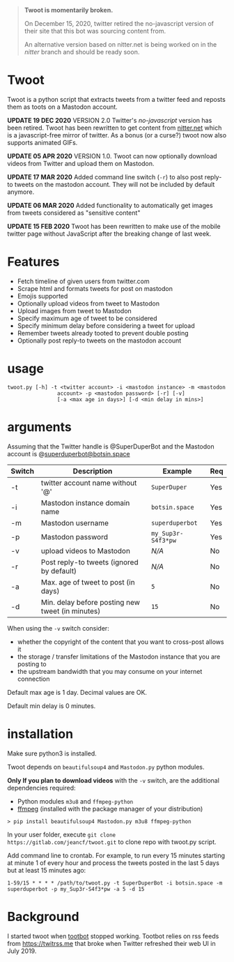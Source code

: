 > **Twoot is momentarily broken.**
> 
> On December 15, 2020, twitter retired
> the no-javascript version of their site that this bot was sourcing 
> content from.
> 
> An alternative version based on nitter.net is being worked on in the
> *nitter* branch and should be ready soon. 

# Twoot

Twoot is a python script that extracts tweets from a twitter feed and
reposts them as toots on a Mastodon account.

**UPDATE 19 DEC 2020** VERSION 2.0 Twitter's *no-javascript* version
has been retired. Twoot has been rewritten to get content from
[nitter.net](https://nitter.net) which is a javascript-free mirror of
twitter. As a bonus (or a curse?) twoot now also supports animated GIFs.

**UPDATE 05 APR 2020** VERSION 1.0. Twoot can now optionally download
videos from Twitter and upload them on Mastodon.

**UPDATE 17 MAR 2020** Added command line switch (`-r`) to also post
reply-to tweets on the mastodon account. They will not be included by
default anymore.

**UPDATE 06 MAR 2020**  Added functionality to automatically get images
from tweets considered as "sensitive content"

**UPDATE 15 FEB 2020**  Twoot has been rewritten to make use of the
mobile twitter page without JavaScript after the breaking change
of last week.

# Features

* Fetch timeline of given users from twitter.com
* Scrape html and formats tweets for post on mastodon
* Emojis supported
* Optionally upload videos from tweet to Mastodon
* Upload images from tweet to Mastodon
* Specify maximum age of tweet to be considered
* Specify minimum delay before considering a tweet for upload
* Remember tweets already tooted to prevent double posting
* Optionally post reply-to tweets on the mastodon account

# usage

```
twoot.py [-h] -t <twitter account> -i <mastodon instance> -m <mastodon
                account> -p <mastodon password> [-r] [-v]
                [-a <max age in days>] [-d <min delay in mins>]
```

# arguments

Assuming that the Twitter handle is @SuperDuperBot and the Mastodon account
is @superduperbot@botsin.space

|Switch |Description                                       | Example            | Req |
|-------|--------------------------------------------------|--------------------|-----|
| -t    | twitter account name without '@'                 | `SuperDuper`       | Yes |
| -i    | Mastodon instance domain name                    | `botsin.space`     | Yes |
| -m    | Mastodon username                                | `superduperbot`    | Yes |
| -p    | Mastodon password                                | `my_Sup3r-S4f3*pw` | Yes |
| -v    | upload videos to Mastodon                        | *N/A*              | No  |
| -r    | Post reply-to tweets (ignored by default)        | *N/A*              | No  |
| -a    | Max. age of tweet to post (in days)              | `5`                | No  |
| -d    | Min. delay before posting new tweet (in minutes) | `15`               | No  |

When using the `-v` switch consider:
* whether the copyright of the content that you want to cross-post allows it
* the storage / transfer limitations of the Mastodon instance that you are posting to
* the upstream bandwidth that you may consume on your internet connection

Default max age is 1 day. Decimal values are OK.

Default min delay is 0 minutes.

# installation

Make sure python3 is installed.

Twoot depends on `beautifulsoup4` and `Mastodon.py` python modules.

**Only If you plan to download videos** with the `-v` switch, are the additional dependencies required:
* Python modules `m3u8` and `ffmpeg-python`
* [ffmpeg](https://ffmpeg.org/download.html) (installed with the package manager of your distribution) 

```
> pip install beautifulsoup4 Mastodon.py m3u8 ffmpeg-python
```
In your user folder, execute `git clone https://gitlab.com/jeancf/twoot.git`
to clone repo with twoot.py script.

Add command line to crontab. For example, to run every 15 minutes starting at minute 1 of every hour
and process the tweets posted in the last 5 days but at least 15 minutes
ago:

```
1-59/15 * * * * /path/to/twoot.py -t SuperDuperBot -i botsin.space -m superduperbot -p my_Sup3r-S4f3*pw -a 5 -d 15
```

# Background
I started twoot when [tootbot](https://github.com/cquest/tootbot)
stopped working. Tootbot relies on rss feeds from https://twitrss.me
that broke when Twitter refreshed their web UI in July 2019.